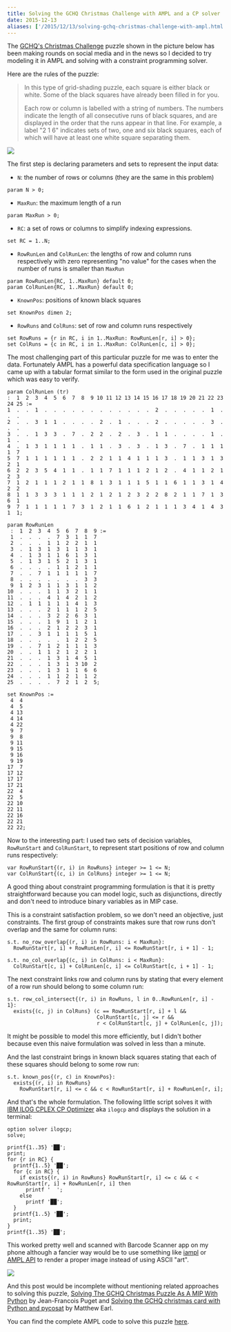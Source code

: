 ```yaml
---
title: Solving the GCHQ Christmas Challenge with AMPL and a CP solver
date: 2015-12-13
aliases: ['/2015/12/13/solving-gchq-christmas-challenge-with-ampl.html']
---
```


The [GCHQ's Christmas Challenge](http://www.gchq.gov.uk/press_and_media/news_and_features/Pages/Directors-Christmas-puzzle-2015.aspx)
puzzle shown in the picture below has been making rounds on social media and in
the news so I decided to try modeling it in AMPL and solving with a constraint programming solver.

Here are the rules of the puzzle:

> In this type of grid-shading puzzle, each square is either black or white.
> Some of the black squares have already been filled in for you.
>
> Each row or column is labelled with a string of numbers. The numbers indicate the length
> of all consecutive runs of black squares, and are displayed in the order that the runs
> appear in that line. For example, a label "2 1 6" indicates sets of two, one and six
> black squares, each of which will have at least one white square separating them.

![](/img/grid-shading-puzzle-lowres.jpg)

The first step is declaring parameters and sets to represent the input data:

* `N`: the number of rows or columns (they are the same in this problem)

```
param N > 0;
```

* `MaxRun`: the maximum length of a run

```
param MaxRun > 0;
```

* `RC`: a set of rows or columns to simplify indexing expressions.

```
set RC = 1..N;
```

* `RowRunLen` and `ColRunLen`: the lengths of row and column runs respectively
  with zero representing "no value" for the cases when the number of runs is
  smaller than `MaxRun`

```
param RowRunLen{RC, 1..MaxRun} default 0;
param ColRunLen{RC, 1..MaxRun} default 0;
```

* `KnownPos`: positions of known black squares

```
set KnownPos dimen 2;
```

* `RowRuns` and `ColRuns`: set of row and column runs respectively

```
set RowRuns = {r in RC, i in 1..MaxRun: RowRunLen[r, i] > 0};
set ColRuns = {c in RC, i in 1..MaxRun: ColRunLen[c, i] > 0};
```

The most challenging part of this particular puzzle for me was to enter the data.
Fortunately AMPL has a powerful data specification language so I came up with a
tabular format similar to the form used in the original puzzle which was easy
to verify.

```
param ColRunLen (tr)
:  1  2  3  4  5  6  7  8  9 10 11 12 13 14 15 16 17 18 19 20 21 22 23 24 25 :=
1  .  .  1  .  .  .  .  .  .  .  .  .  .  .  .  2  .  .  .  .  .  1  .  .  .
2  .  .  3  1  1  .  .  .  .  2  .  1  .  .  .  2  .  .  .  .  .  3  .  .  .
3  .  .  1  3  3  .  7  .  2  2  .  2  .  3  .  1  1  .  .  .  .  1  .  1  .
4  .  1  3  1  1  1  1  .  1  1  .  3  .  3  .  1  3  .  7  .  1  1  1  1  7
5  7  1  1  1  1  1  1  .  2  2  1  1  4  1  1  1  3  .  1  1  3  1  3  2  1
6  2  2  3  5  4  1  1  .  1  1  7  1  1  1  2  1  2  .  4  1  1  2  1  2  3
7  1  2  1  1  1  2  1  1  8  1  3  1  1  1  5  1  1  6  1  1  3  1  4  2  2
8  1  1  3  3  3  1  1  1  2  1  2  1  2  3  2  2  8  2  1  1  7  1  3  6  1
9  7  1  1  1  1  1  7  3  1  2  1  1  6  1  2  1  1  1  3  4  1  4  3  1  1;

param RowRunLen
 :  1  2  3  4  5  6  7  8  9 :=
 1  .  .  .  .  7  3  1  1  7
 2  .  .  .  1  1  2  2  1  1
 3  .  1  3  1  3  1  1  3  1
 4  .  1  3  1  1  6  1  3  1
 5  .  1  3  1  5  2  1  3  1
 6  .  .  .  .  1  1  2  1  1
 7  .  .  7  1  1  1  1  1  7
 8  .  .  .  .  .  .  .  3  3
 9  1  2  3  1  1  3  1  1  2
10  .  .  .  1  1  3  2  1  1
11  .  .  .  4  1  4  2  1  2
12  .  1  1  1  1  1  4  1  3
13  .  .  .  2  1  1  1  2  5
14  .  .  .  3  2  2  6  3  1
15  .  .  .  1  9  1  1  2  1
16  .  .  .  2  1  2  2  3  1
17  .  .  3  1  1  1  1  5  1
18  .  .  .  .  .  1  2  2  5
19  .  .  7  1  2  1  1  1  3
20  .  .  1  1  2  1  2  2  1
21  .  .  .  1  3  1  4  5  1
22  .  .  .  1  3  1  3 10  2
23  .  .  .  1  3  1  1  6  6
24  .  .  .  1  1  2  1  1  2
25  .  .  .  .  7  2  1  2  5;

set KnownPos :=
 4  4
 4  5
 4 13
 4 14
 4 22
 9  7
 9  8
 9 11
 9 15
 9 16
 9 19
17  7
17 12
17 17
17 21
22  4
22  5
22 10
22 11
22 16
22 21
22 22;
```

Now to the interesting part: I used two sets of decision variables, `RowRunStart` and 
`ColRunStart`, to represent start positions of row and column runs respectively:

```
var RowRunStart{(r, i) in RowRuns} integer >= 1 <= N;
var ColRunStart{(c, i) in ColRuns} integer >= 1 <= N;
```

A good thing about constraint programming formulation is that it is pretty straightforward
because you can model logic, such as disjunctions, directly and don't need to introduce
binary variables as in MIP case.

This is a constraint satisfaction problem, so we don't need an objective, just constraints.
The first group of constraints makes sure that row runs don't overlap and the same for column runs:

```
s.t. no_row_overlap{(r, i) in RowRuns: i < MaxRun}:
  RowRunStart[r, i] + RowRunLen[r, i] <= RowRunStart[r, i + 1] - 1;

s.t. no_col_overlap{(c, i) in ColRuns: i < MaxRun}:
  ColRunStart[c, i] + ColRunLen[c, i] <= ColRunStart[c, i + 1] - 1;
```

The next constraint links row and column runs by stating that every element of a row run
should belong to some column run:

```
s.t. row_col_intersect{(r, i) in RowRuns, l in 0..RowRunLen[r, i] - 1}:
  exists{(c, j) in ColRuns} (c == RowRunStart[r, i] + l &&
                             ColRunStart[c, j] <= r &&
                             r < ColRunStart[c, j] + ColRunLen[c, j]);
```

It might be possible to model this more efficiently, but I didn't bother because even this
naive formulation was solved in less than a minute.

And the last constraint brings in known black squares stating that each of these squares
should belong to some row run:

```
s.t. known_pos{(r, c) in KnownPos}:
  exists{(r, i) in RowRuns}
    RowRunStart[r, i] <= c && c < RowRunStart[r, i] + RowRunLen[r, i];
```

And that's the whole formulation. The following little script solves it with
[IBM ILOG CPLEX CP Optimizer](http://www-01.ibm.com/software/commerce/optimization/cplex-cp-optimizer/)
aka `ilogcp` and displays the solution in a terminal:

```
option solver ilogcp;
solve;

printf{1..35} '██';
print;
for {r in RC} {
  printf{1..5} '██';
  for {c in RC} {
    if exists{(r, i) in RowRuns} RowRunStart[r, i] <= c && c < RowRunStart[r, i] + RowRunLen[r, i] then
      printf '  ';
    else
      printf '██';
  }
  printf{1..5} '██';
  print;
}
printf{1..35} '██';
```

This worked pretty well and scanned with Barcode Scanner app on my phone although a
fancier way would be to use something like [iampl](https://github.com/vitaut/iampl) or
[AMPL API](http://ampl.com/products/api/) to render a proper image instead of using ASCII "art".

![](/img/barcode.png)

And this post would be incomplete without mentioning related approaches to solving this puzzle,
[Solving The GCHQ Christmas Puzzle As A MIP With Python](https://www.ibm.com/developerworks/community/blogs/jfp/entry/Solving_The_GCHQ_Christmas_Puzzle_As_A_MIP_With_Python?lang=en)
by Jean-Francois Puget and [Solving the GCHQ christmas card with Python and pycosat](http://matthewearl.github.io/2015/12/10/gchq-xmas-card/?cm_mc_uid=40052151720514307744226&cm_mc_sid_50200000=1450054102)
by Matthew Earl.

You can find the complete AMPL code to solve this puzzle [here](/files/gchq.ampl).
